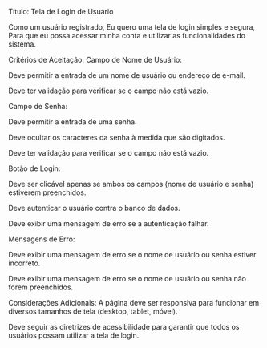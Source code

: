 Título: Tela de Login de Usuário

Como um usuário registrado, Eu quero uma tela de login simples e segura, Para que eu possa acessar minha conta e utilizar as funcionalidades do sistema.

Critérios de Aceitação:
Campo de Nome de Usuário:

Deve permitir a entrada de um nome de usuário ou endereço de e-mail.

Deve ter validação para verificar se o campo não está vazio.

Campo de Senha:

Deve permitir a entrada de uma senha.

Deve ocultar os caracteres da senha à medida que são digitados.

Deve ter validação para verificar se o campo não está vazio.

Botão de Login:

Deve ser clicável apenas se ambos os campos (nome de usuário e senha) estiverem preenchidos.

Deve autenticar o usuário contra o banco de dados.

Deve exibir uma mensagem de erro se a autenticação falhar.

Mensagens de Erro:

Deve exibir uma mensagem de erro se o nome de usuário ou senha estiver incorreto.

Deve exibir uma mensagem de erro se o nome de usuário ou senha não forem preenchidos.

Considerações Adicionais:
A página deve ser responsiva para funcionar em diversos tamanhos de tela (desktop, tablet, móvel).

Deve seguir as diretrizes de acessibilidade para garantir que todos os usuários possam utilizar a tela de login.
